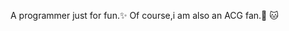 A programmer just for fun.✨
Of course,i am also an ACG fan.🌟 🐱

<!---
Yinjony/Yinjony is a ✨ special ✨ repository because its `README.md` (this file) appears on your GitHub profile.
You can click the Preview link to take a look at your changes.
--->
